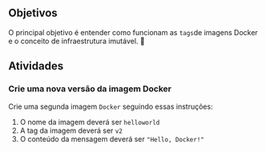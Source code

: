 ## Objetivos

O principal objetivo é entender como funcionam as `tags`de imagens Docker e o conceito de infraestrutura imutável. :tada:

## Atividades

### Crie uma nova versão da imagem Docker

Crie uma segunda imagem `Docker` seguindo essas instruções:
1. O nome da imagem deverá ser `helloworld`
2. A tag da imagem deverá ser `v2`
3. O conteúdo da mensagem deverá ser `"Hello, Docker!"`
